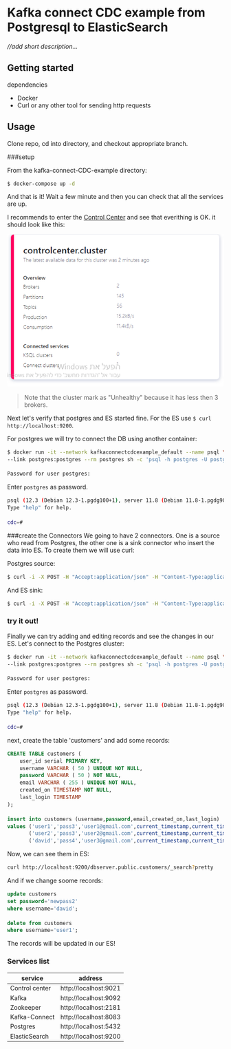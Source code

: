 Kafka connect CDC example from Postgresql to ElasticSearch
===========================

*//add short description...*

Getting started
---------------

dependencies
* Docker
* Curl or any other tool for sending http requests


Usage 
------

Clone repo, cd into directory, and checkout appropriate branch.

###setup

From the kafka-connect-CDC-example directory:

```bash
$ docker-compose up -d
```
And  that is it! 
Wait a few minute and then you can check that all the services are up.

I recommends to enter the [Control Center](http://localhost:9021) and see that everithing is OK. it should look like this:

![control-img.png](./control-img.png)
> Note that the cluster mark as "Unhealthy" because it has less then 3 brokers.

Next let's verify that postgres and ES started fine.
For the ES use `$ curl http://localhost:9200`.

For postgres we will try to connect the DB using another container: 
```bash
$ docker run -it --network kafkaconnectcdcexample_default --name psql \
--link postgres:postgres --rm postgres sh -c 'psql -h postgres -U postgres -d cdc';

Password for user postgres:
```
Enter `postgres` as password.
```bash
psql (12.3 (Debian 12.3-1.pgdg100+1), server 11.8 (Debian 11.8-1.pgdg90+1))
Type "help" for help.

cdc=#
```
###create the Connectors
We going to have 2 connectors. One is a source who read from Postgres, the other one is a sink connector who insert the data into ES. To create them we will use curl:

Postgres source:
```bash
$ curl -i -X POST -H "Accept:application/json" -H "Content-Type:application/json" -d @postgres-source.json http://localhost:8083/connectors;
```
And ES sink:
```bash
$ curl -i -X POST -H "Accept:application/json" -H "Content-Type:application/json" -d @es-sink.json http://localhost:8083/connectors;
```

### try it out!
Finally we can try adding and editing records and see the changes in our ES. Let's connect to the Postgres cluster:
```bash
$ docker run -it --network kafkaconnectcdcexample_default --name psql \
--link postgres:postgres --rm postgres sh -c 'psql -h postgres -U postgres -d cdc';

Password for user postgres:
```
Enter `postgres` as password.
```bash
psql (12.3 (Debian 12.3-1.pgdg100+1), server 11.8 (Debian 11.8-1.pgdg90+1))
Type "help" for help.

cdc=#
```

next, create the table 'customers' and add some records:

```sql
CREATE TABLE customers (
	user_id serial PRIMARY KEY,
	username VARCHAR ( 50 ) UNIQUE NOT NULL,
	password VARCHAR ( 50 ) NOT NULL,
	email VARCHAR ( 255 ) UNIQUE NOT NULL,
	created_on TIMESTAMP NOT NULL,
    last_login TIMESTAMP 
);

insert into customers (username,password,email,created_on,last_login) 
values ('user1','pass3','user1@gmail.com',current_timestamp,current_timestamp),
	   ('user2','pass3','user2@gmail.com',current_timestamp,current_timestamp),
	   ('david','pass4','user3@gmail.com',current_timestamp,current_timestamp);
```

Now, we can see them in ES:
```bash
curl http://localhost:9200/dbserver.public.customers/_search?pretty
```
And if we change soome records:
```sql
update customers 
set password='newpass2' 
where username='david';

delete from customers 
where username='user1';
```

The records will be updated in our ES!


### Services list

| service        | address               |
|----------------|-----------------------|
| Control center | http://localhost:9021 |
| Kafka    | http://localhost:9092 |
| Zookeeper      | http://localhost:2181 |
| Kafka-Connect  | http://localhost:8083 |
| Postgres       | http://localhost:5432 |
| ElasticSearch  | http://localhost:9200 |